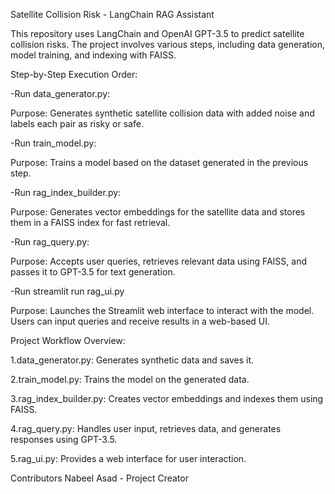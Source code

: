 
Satellite Collision Risk - LangChain RAG Assistant

This repository uses LangChain and OpenAI GPT-3.5 to predict satellite collision risks. The project involves various steps, including data generation, model training, and indexing with FAISS.


Step-by-Step Execution Order:

-Run data_generator.py:

Purpose: Generates synthetic satellite collision data with added noise and labels each pair as risky or safe.

-Run train_model.py:

Purpose: Trains a model based on the dataset generated in the previous step.

-Run rag_index_builder.py:

Purpose: Generates vector embeddings for the satellite data and stores them in a FAISS index for fast retrieval.

-Run rag_query.py:

Purpose: Accepts user queries, retrieves relevant data using FAISS, and passes it to GPT-3.5 for text generation.

-Run streamlit run rag_ui.py

Purpose: Launches the Streamlit web interface to interact with the model. Users can input queries and receive results in a web-based UI.

Project Workflow Overview:

1.data_generator.py: Generates synthetic data and saves it.

2.train_model.py: Trains the model on the generated data.

3.rag_index_builder.py: Creates vector embeddings and indexes them using FAISS.

4.rag_query.py: Handles user input, retrieves data, and generates responses using GPT-3.5.

5.rag_ui.py: Provides a web interface for user interaction.

Contributors
Nabeel Asad - Project Creator

